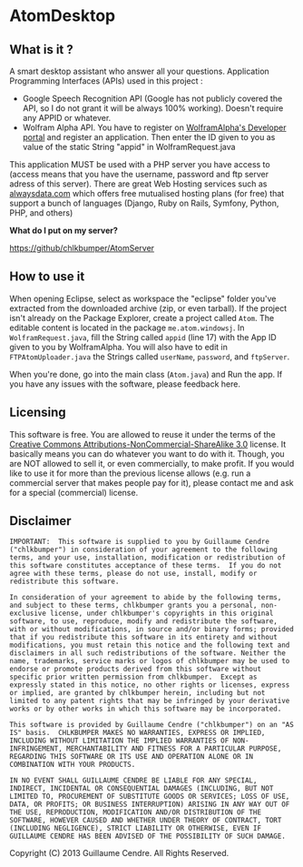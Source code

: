 AtomDesktop
===========


What is it ?
------------

A smart desktop assistant who answer all your questions. 
Application Programming Interfaces (APIs) used in this project :
- Google Speech Recognition API (Google has not publicly covered the API, so I do not grant it will be always 100% working). Doesn't require any APPID or whatever.
- Wolfram Alpha API. You have to register on [WolframAlpha's Developer portal](https://developer.wolframalpha.com/portal/apisignup.html) and register an application. Then enter the ID given to you as value of the static String "appid" in WolframRequest.java 

This application MUST be used with a PHP server you have access to (access means that you have the username, password and ftp server adress of this server).
There are great Web Hosting services such as [alwaysdata.com](https://www.alwaysdata.com/) which offers free mutualised hosting plans (for free) that support a bunch of languages (Django, Ruby on Rails, Symfony, Python, PHP, and others)

**What do I put on my server?**

[https://github/chlkbumper/AtomServer](https://github.com/chlkbumper/AtomServer)


How to use it
-------------

When opening Eclipse, select as workspace the "eclipse" folder you've extracted from the downloaded archive (zip, or even tarball).
If the project isn't already on the Package Explorer, create a project called `Atom`. 
The editable content is located in the package `me.atom.windowsj`.
In `WolframRequest.java`, fill the String called `appid` (line 17) with the App ID given to you by WolframAlpha.
You will also have to edit in `FTPAtomUploader.java` the Strings called `userName`, `password`, and `ftpServer`.

When you're done, go into the main class (`Atom.java`) and Run the app. If you have any issues with the software, please feedback here.


Licensing
---------

This software is free. You are allowed to reuse it under the terms of the [Creative Commons Attributions-NonCommercial-ShareAlike 3.0](http://creativecommons.org/licenses/by-nc-sa/3.0/) license. It basically means you can do whatever you want to do with it. Though, you are NOT allowed to sell it, or even commercially, to make profit.
If you would like to use it for more than the previous license allows (e.g. run a commercial server that makes people pay for it), please contact me and ask for a special (commercial) license.




Disclaimer
----------

    IMPORTANT:  This software is supplied to you by Guillaume Cendre ("chlkbumper") in consideration of your agreement to the following terms, and your use, installation, modification or redistribution of this software constitutes acceptance of these terms.  If you do not agree with these terms, please do not use, install, modify or redistribute this software.
    
    In consideration of your agreement to abide by the following terms, and subject to these terms, chlkbumper grants you a personal, non-exclusive license, under chlkbumper's copyrights in this original software, to use, reproduce, modify and redistribute the software, with or without modifications, in source and/or binary forms; provided that if you redistribute this software in its entirety and without modifications, you must retain this notice and the following text and disclaimers in all such redistributions of the software. Neither the name, trademarks, service marks or logos of chlkbumper may be used to endorse or promote products derived from this software without specific prior written permission from chlkbumper.  Except as expressly stated in this notice, no other rights or licenses, express or implied, are granted by chlkbumper herein, including but not limited to any patent rights that may be infringed by your derivative works or by other works in which this software may be incorporated.
    
    This software is provided by Guillaume Cendre ("chlkbumper") on an "AS IS" basis.  CHLKBUMPER MAKES NO WARRANTIES, EXPRESS OR IMPLIED, INCLUDING WITHOUT LIMITATION THE IMPLIED WARRANTIES OF NON-INFRINGEMENT, MERCHANTABILITY AND FITNESS FOR A PARTICULAR PURPOSE, REGARDING THIS SOFTWARE OR ITS USE AND OPERATION ALONE OR IN COMBINATION WITH YOUR PRODUCTS.
    
    IN NO EVENT SHALL GUILLAUME CENDRE BE LIABLE FOR ANY SPECIAL, INDIRECT, INCIDENTAL OR CONSEQUENTIAL DAMAGES (INCLUDING, BUT NOT LIMITED TO, PROCUREMENT OF SUBSTITUTE GOODS OR SERVICES; LOSS OF USE, DATA, OR PROFITS; OR BUSINESS INTERRUPTION) ARISING IN ANY WAY OUT OF THE USE, REPRODUCTION, MODIFICATION AND/OR DISTRIBUTION OF THE SOFTWARE, HOWEVER CAUSED AND WHETHER UNDER THEORY OF CONTRACT, TORT (INCLUDING NEGLIGENCE), STRICT LIABILITY OR OTHERWISE, EVEN IF GUILLAUME CENDRE HAS BEEN ADVISED OF THE POSSIBILITY OF SUCH DAMAGE.

Copyright (C) 2013 Guillaume Cendre. All Rights Reserved.
